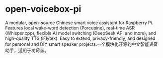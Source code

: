 # open-voicebox-pi
A modular, open-source Chinese smart voice assistant for Raspberry Pi. Features local wake-word detection (Porcupine), real-time ASR (Whisper.cpp), flexible AI model switching (DeepSeek API and more), and high-quality TTS (iFlytek). Easy to extend, privacy-friendly, and designed for personal and DIY smart speaker projects.一个模块化开源的中文智能语音助手，适用于树莓派。
